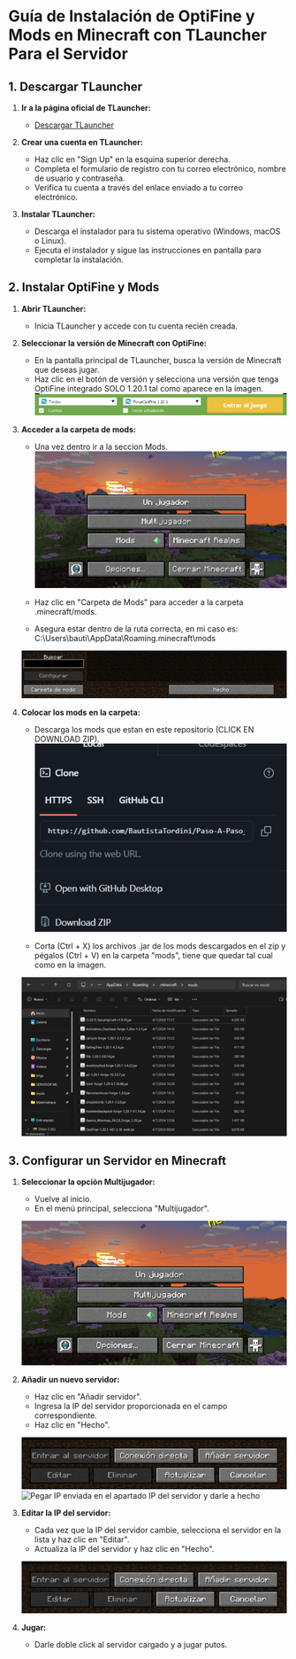 # Guía de Instalación de OptiFine y Mods en Minecraft con TLauncher Para el Servidor

## 1. Descargar TLauncher

1. **Ir a la página oficial de TLauncher:**
   - [Descargar TLauncher](https://tlauncher.org/en/)

2. **Crear una cuenta en TLauncher:**
   - Haz clic en "Sign Up" en la esquina superior derecha.
   - Completa el formulario de registro con tu correo electrónico, nombre de usuario y contraseña.
   - Verifica tu cuenta a través del enlace enviado a tu correo electrónico.

3. **Instalar TLauncher:**
   - Descarga el instalador para tu sistema operativo (Windows, macOS o Linux).
   - Ejecuta el instalador y sigue las instrucciones en pantalla para completar la instalación.

## 2. Instalar OptiFine y Mods

1. **Abrir TLauncher:**
   - Inicia TLauncher y accede con tu cuenta recién creada.

2. **Seleccionar la versión de Minecraft con OptiFine:**
   - En la pantalla principal de TLauncher, busca la versión de Minecraft que deseas jugar.
   - Haz clic en el botón de versión y selecciona una versión que tenga OptiFine integrado SOLO 1.20.1 tal como aparece en la imagen.
    ![alt text](image-6.png)

3. **Acceder a la carpeta de mods:**

   - Una vez dentro ir a la seccion Mods.
   ![Seleccionar Mods](image-1.png)

   - Haz clic en "Carpeta de Mods" para acceder a la carpeta .minecraft/mods.
   - Asegura estar dentro de la ruta correcta, en mi caso es: C:\Users\bauti\AppData\Roaming\.minecraft\mods

   ![Seleccionar carpeta de mods](image-2.png)

4. **Colocar los mods en la carpeta:**
   - Descarga los mods que estan en este repositorio (CLICK EN DOWNLOAD ZIP).
   ![alt text](image-7.png)

   - Corta (Ctrl + X) los archivos .jar de los mods descargados en el zip y pégalos (Ctrl + V) en la carpeta "mods", tiene que quedar tal cual como en la imagen.

   ![Ingresar mods aqui (fijarse que la ruta sea correcta /.minecraft/mods)](image-3.png)

## 3. Configurar un Servidor en Minecraft

1. **Seleccionar la opción Multijugador:**
   - Vuelve al inicio.
   - En el menú principal, selecciona "Multijugador".

   ![Seleccionar Multijugador](image-1.png)

2. **Añadir un nuevo servidor:**
   - Haz clic en "Añadir servidor".
   - Ingresa la IP del servidor proporcionada en el campo correspondiente.
   - Haz clic en "Hecho".

   ![Seleccionar añadir servidor](image-4.png)
   ![Pegar IP enviada en el apartado IP del servidor y darle a hecho](image-5.png)

3. **Editar la IP del servidor:**
   - Cada vez que la IP del servidor cambie, selecciona el servidor en la lista y haz clic en "Editar".
   - Actualiza la IP del servidor y haz clic en "Hecho".

   ![Seleccionar editar cada vez que se cambie la IP](image-4.png)

4. **Jugar:**
   - Darle doble click al servidor cargado y a jugar putos.

